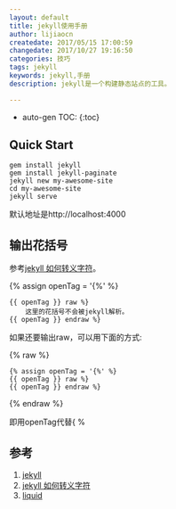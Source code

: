 ```yaml
---
layout: default
title: jekyll使用手册
author: lijiaocn
createdate: 2017/05/15 17:00:59
changedate: 2017/10/27 19:16:50
categories: 技巧
tags: jekyll
keywords: jekyll,手册
description: jekyll是一个构建静态站点的工具。

---
```


* auto-gen TOC:
{:toc}

## Quick Start 

	gem install jekyll
	gem install jekyll-paginate
	jekyll new my-awesome-site
	cd my-awesome-site
	jekyll serve

默认地址是http://localhost:4000 

## 输出花括号

参考[jekyll 如何转义字符][2]。

{% assign openTag = '{%' %} 

	{{ openTag }} raw %}
		这里的花括号不会被jekyll解析。
	{{ openTag }} endraw %}

如果还要输出raw，可以用下面的方式:

{% raw %}

	{% assign openTag = '{%' %} 
	{{ openTag }} raw %} 
	{{ openTag }} endraw %}
	
{% endraw %}

即用openTag代替\{ %

## 参考

1. [jekyll][1]
2. [jekyll 如何转义字符][2]
3. [liquid][3]

[1]: http://jekyll.com.cn/ "jekyll"
[2]: http://www.cnblogs.com/OceanHeaven/p/6959669.html  "jekyll 如何转义字符"
[3]: https://github.com/Shopify/liquid/wiki "liquid"
